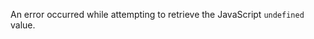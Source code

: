 
An error occurred while attempting to retrieve the JavaScript `undefined`
value.

<a id="ERR_NAPI_TSFN_START_IDLE_LOOP"></a>
